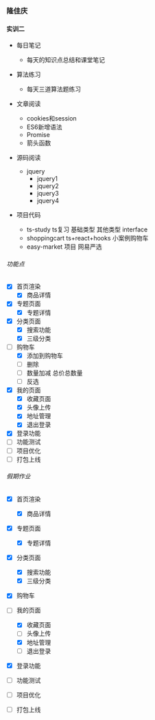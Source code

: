 ### 隆佳庆
#### 实训二
- 每日笔记
    - 每天的知识点总结和课堂笔记
- 算法练习
    - 每天三道算法题练习
- 文章阅读
    - cookies和session
    - ES6新增语法
    - Promise
    - 箭头函数
- 源码阅读
    - jquery  
        - jquery1
        - jquery2
        - jquery3
        - jquery4

- 项目代码

     - ts-study ts复习 基础类型 其他类型 interface
     - shoppingcart ts+react+hooks 小案例购物车
     - easy-market 项目  网易严选

###### 功能点
- [x] 首页渲染
    - [x] 商品详情
- [x] 专题页面
    - [x] 专题详情
- [x] 分类页面
    - [x] 搜索功能
    - [x] 三级分类
- [ ] 购物车
    - [x] 添加到购物车
    - [ ] 删除
    - [ ] 数量加减 总价总数量
    - [ ] 反选
- [x] 我的页面
    - [x] 收藏页面
    - [x] 头像上传
    - [x] 地址管理
    - [x] 退出登录
- [x] 登录功能
- [ ] 功能测试
- [ ] 项目优化
- [ ] 打包上线

###### 假期作业
- [x] 首页渲染
    - [x] 商品详情
- [x] 专题页面
    - [x] 专题详情
- [x] 分类页面
    - [x] 搜索功能
    - [x] 三级分类
- [x] 购物车
- [ ] 我的页面
    - [x] 收藏页面
    - [ ] 头像上传
    - [x] 地址管理
    - [ ] 退出登录
- [x] 登录功能
- [ ] 功能测试
- [ ] 项目优化
- [ ] 打包上线




